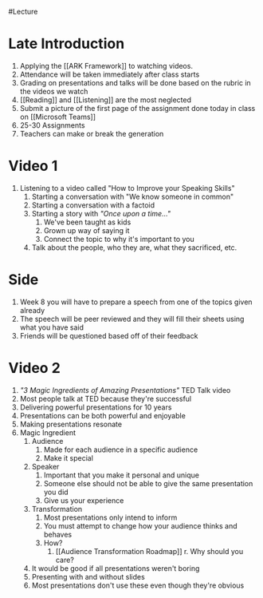 #Lecture 
# Late Introduction
1. Applying the [[ARK Framework]] to watching videos.
2. Attendance will be taken immediately after class starts
3. Grading on presentations and talks will be done based on the rubric in the videos we watch
4. [[Reading]] and [[Listening]] are the most neglected
5. Submit a picture of the first page of the assignment done today in class on [[Microsoft Teams]]
6. 25-30 Assignments 
7. Teachers can make or break the generation
# Video 1
1. Listening to a video called "How to Improve your Speaking Skills"
	1. Starting a conversation with "We know someone in common"
	2. Starting a conversation with a factoid
	3. Starting a story with *"Once upon a time..."*
		1. We've been taught as kids
		2. Grown up way of saying it
		3. Connect the topic to why it's important to you
	4. Talk about the people, who they are, what they sacrificed, etc.
# Side
1. Week 8 you will have to prepare a speech from one of the topics given already
2. The speech will be peer reviewed and they will fill their sheets using what you have said
3. Friends will be questioned based off of their feedback
# Video 2
1. *"3 Magic Ingredients of Amazing Presentations"* TED Talk video
2. Most people talk at TED because they're successful
3. Delivering powerful presentations for 10 years
4. Presentations can be both powerful and enjoyable
5. Making presentations resonate
6. Magic Ingredient
	1. Audience
		1. Made for each audience in a specific audience
		2. Make it special
	2. Speaker
		1. Important that you make it personal and unique
		2. Someone else should not be able to give the same presentation you did
		3. Give us your experience
	3. Transformation
		1. Most presentations only intend to inform
		2. You must attempt to change how your audience thinks and behaves
		3. How?
			1. [[Audience Transformation Roadmap]]
r. Why should you care?
	4. It would be good if all presentations weren't boring
	5. Presenting with and without slides
	6. Most presentations don't use these even though they're obvious